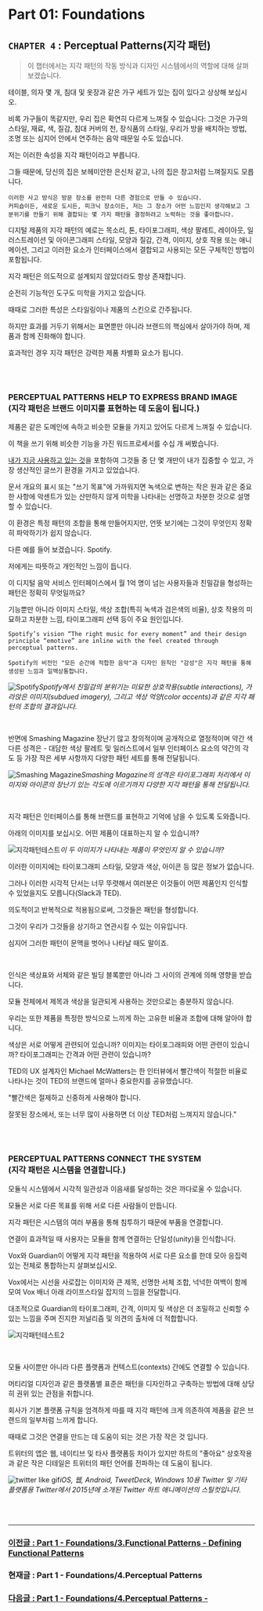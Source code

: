 # Part 01: Foundations

## `CHAPTER 4` : **Perceptual Patterns(지각 패턴)**

> 이 챕터에서는 지각 패턴의 작동 방식과 디자인 시스템에서의 역할에 대해 살펴보겠습니다.

테이블, 의자 몇 개, 침대 및 옷장과 같은 가구 세트가 있는 집이 있다고 상상해 보십시오.

비록 가구들이 똑같지만, 우리 집은 확연히 다르게 느껴질 수 있습니다: 그것은 가구의 스타일, 재료, 색, 질감, 침대 커버의 천, 장식품의 스타일, 우리가 방을 배치하는 방법, 조명 또는 심지어 안에서 연주하는 음악 때문일 수도 있습니다.

저는 이러한 속성을 지각 패턴이라고 부릅니다.

그들 때문에, 당신의 집은 보헤미안한 은신처 같고, 나의 집은 창고처럼 느껴질지도 모릅니다.

```
이러한 사고 방식은 방문 장소를 완전히 다른 경험으로 만들 수 있습니다.
커피숍이든, 새로운 도시든, 피크닉 장소이든, 저는 그 장소가 어떤 느낌인지 생각해보고 그 분위기를 만들기 위해 결합되는 몇 가지 패턴을 결정하려고 노력하는 것을 좋아합니다.
```

디지털 제품의 지각 패턴의 예로는 목소리, 톤, 타이포그래피, 색상 팔레트, 레이아웃, 일러스트레이션 및 아이콘그래피 스타일, 모양과 질감, 간격, 이미지, 상호 작용 또는 애니메이션, 그리고 이러한 요소가 인터페이스에서 결합되고 사용되는 모든 구체적인 방법이 포함됩니다.

지각 패턴은 의도적으로 설계되지 않았더라도 항상 존재합니다.

순전히 기능적인 도구도 미학을 가지고 있습니다.

때때로 그러한 특성은 스타일링이나 제품의 스킨으로 간주됩니다.

하지만 효과를 거두기 위해서는 표면뿐만 아니라 브랜드의 핵심에서 살아가야 하며, 제품과 함께 진화해야 합니다.

효과적인 경우 지각 패턴은 강력한 제품 차별화 요소가 됩니다.

<br/>
<br/>

### **PERCEPTUAL PATTERNS HELP TO EXPRESS BRAND IMAGE<br/>(지각 패턴은 브랜드 이미지를 표현하는 데 도움이 됩니다.)**

제품은 같은 도메인에 속하고 비슷한 모듈을 가지고 있어도 다르게 느껴질 수 있습니다.

이 책을 쓰기 위해 비슷한 기능을 가진 워드프로세서를 수십 개 써봤습니다.

[내가 지금 사용하고 있는 것](https://ulysses.app/)을 포함하여 그것들 중 단 몇 개만이 내가 집중할 수 있고, 가장 생산적인 글쓰기 환경을 가지고 있었습니다.

문서 개요의 표시 또는 "쓰기 목표"에 가까워지면 녹색으로 변하는 작은 원과 같은 중요한 사항에 악센트가 있는 산만하지 않게 미학을 나타내는 선명하고 차분한 것으로 설명할 수 있습니다.

이 환경은 특정 패턴의 조합을 통해 만들어지지만, 언뜻 보기에는 그것이 무엇인지 정확히 파악하기가 쉽지 않습니다.

다른 예를 들어 보겠습니다. Spotify.

저에게는 따뜻하고 개인적인 느낌이 듭니다.

이 디지털 음악 서비스 인터페이스에서 월 1억 명이 넘는 사용자들과 친밀감을 형성하는 패턴은 정확히 무엇일까요?

기능뿐만 아니라 이미지 스타일, 색상 조합(특히 녹색과 검은색의 비율), 상호 작용의 미묘하고 차분한 느낌, 타이포그래피 선택 등이 주요 원인입니다.

```
Spotify’s vision “The right music for every moment” and their design principle “emotive” are inline with the feel created through perceptual patterns.

Spotify의 비전인 "모든 순간에 적합한 음악"과 디자인 원칙인 "감성"은 지각 패턴을 통해 생성된 느낌과 일맥상통합니다.
```

![Spotify](/image/ds/01-Foundation-img-26.png)_Spotify에서 친밀감의 분위기는 미묘한 상호작용(subtle interactions), 가라앉은 이미지(subdued imagery), 그리고 색상 억양(color accents)과 같은 지각 패턴의 조합의 결과입니다._

<br/>

반면에 Smashing Magazine 장난기 많고 창의적이며 공개적으로 열정적이며 약간 색다른 성격은 - 대담한 색상 팔레트 및 일러스트에서 일부 인터페이스 요소의 약간의 각도 등 가장 작은 세부 사항까지 다양한 패턴 세트를 통해 전달됩니다.

![Smashing Magazine](/image/ds/01-Foundation-img-27.png)_Smashing Magazine의 성격은 타이포그래피 처리에서 이미지와 아이콘의 장난기 있는 각도에 이르기까지 다양한 지각 패턴을 통해 전달됩니다._

<br/>

지각 패턴은 인터페이스를 통해 브랜드를 표현하고 기억에 남을 수 있도록 도와줍니다.

아래의 이미지를 보십시오. 어떤 제품이 대표하는지 알 수 있습니까?

![지각패턴테스트](/image/ds/01-Foundation-img-28.png)_이 두 이미지가 나타내는 제품이 무엇인지 알 수 있습니까?_

이러한 이미지에는 타이포그래피 스타일, 모양과 색상, 아이콘 등 많은 정보가 없습니다.

그러나 이러한 시각적 단서는 너무 뚜렷해서 여러분은 이것들이 어떤 제품인지 인식할 수 있었을지도 모릅니다(Slack과 TED).

의도적이고 반복적으로 적용됨으로써, 그것들은 패턴을 형성합니다.

그것이 우리가 그것들을 상기하고 연관시킬 수 있는 이유입니다.

심지어 그러한 패턴이 문맥을 벗어나 나타날 때도 말이죠.

<br/>

인식은 색상표와 서체와 같은 빌딩 블록뿐만 아니라 그 사이의 관계에 의해 영향을 받습니다.

모듈 전체에서 제목과 색상을 일관되게 사용하는 것만으로는 충분하지 않습니다.

우리는 또한 제품을 특정한 방식으로 느끼게 하는 고유한 비율과 조합에 대해 알아야 합니다.

색상은 서로 어떻게 관련되어 있습니까? 이미지는 타이포그래피와 어떤 관련이 있습니까? 타이포그래피는 간격과 어떤 관련이 있습니까?

TED의 UX 설계자인 Michael McWatters는 한 인터뷰에서 빨간색이 적절한 비율로 나타나는 것이 TED의 브랜드에 얼마나 중요한지를 공유했습니다.

"빨간색은 절제하고 신중하게 사용해야 합니다.

잘못된 장소에서, 또는 너무 많이 사용하면 더 이상 TED처럼 느껴지지 않습니다."

<br/>
<br/>

### **PERCEPTUAL PATTERNS CONNECT THE SYSTEM<br/>(지각 패턴은 시스템을 연결합니다.)**

모듈식 시스템에서 시각적 일관성과 이음새를 달성하는 것은 까다로울 수 있습니다.

모듈은 서로 다른 목표를 위해 서로 다른 사람들이 만듭니다.

지각 패턴은 시스템의 여러 부품을 통해 침투하기 때문에 부품을 연결합니다.

연결이 효과적일 때 사용자는 모듈을 함께 연결하는 단일성(unity)을 인식합니다.

Vox와 Guardian이 어떻게 지각 패턴을 적용하여 서로 다른 요소를 한데 모아 응집력 있는 전체로 통합하는지 살펴보십시오.

Vox에서는 시선을 사로잡는 이미지와 큰 제목, 선명한 서체 조합, 넉넉한 여백이 함께 모여 Vox 배너 아래 라이프스타일 잡지의 느낌을 전달합니다.

대조적으로 Guardian의 타이포그래피, 간격, 이미지 및 색상은 더 조밀하고 신뢰할 수 있는 느낌을 주며 진지한 저널리즘 및 의견의 출처에 더 적합합니다.

![지각패턴테스트2](/image/ds/01-Foundation-img-29.png)

<br/>

모듈 사이뿐만 아니라 다른 플랫폼과 컨텍스트(contexts) 간에도 연결할 수 있습니다.

머티리얼 디자인과 같은 플랫폼별 표준은 패턴을 디자인하고 구축하는 방법에 대해 상당히 권위 있는 관점을 취합니다.

회사가 기본 플랫폼 규칙을 엄격하게 따를 때 지각 패턴에 크게 의존하여 제품을 같은 브랜드의 일부처럼 느끼게 합니다.

때때로 그것은 연결을 만드는 데 도움이 되는 것은 가장 작은 것 입니다.

트위터의 앱은 웹, 네이티브 및 타사 플랫폼등 차이가 있지만 하트의 "좋아요" 상호작용과 같은 작은 디테일은 트위터의 패턴 언어를 전파하는 데 도움이 됩니다.

![twitter like gif](/image/ds/01-Foundation-img-30.gif)_iOS, 웹, Android, TweetDeck, Windows 10용 Twitter 및 기타 플랫폼용 Twitter에서 2015년에 소개된 Twitter 하트 애니메이션의 스틸컷입니다._

<br/>
<br/>

---

### [ 이전글 : Part 1 - Foundations/3.Functional Patterns - Defining Functional Patterns](./01-Foundations-03-FP02-DefiningFunctionalPatterns.md)

### 현재글 : Part 1 - Foundations/4.Perceptual Patterns

### [다음글 : Part 1 - Foundations/4.Perceptual Patterns - ](./01-Foundations-04-PP02-.md)
